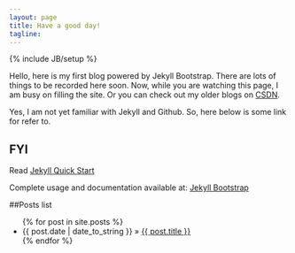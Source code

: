 ```yaml
---
layout: page
title: Have a good day!
tagline: 
---
```

{% include JB/setup %}

Hello, here is my first blog powered by Jekyll Bootstrap.
There are lots of things to be recorded here soon.
Now, while you are watching this page, I am busy on filling the site.
Or you can check out my older blogs on [CSDN](http://my.csdn.net/jackyyen).

Yes, I am not yet familiar with Jekyll and Github. So, here below is some link for refer to.

## FYI

Read [Jekyll Quick Start](http://jekyllbootstrap.com/usage/jekyll-quick-start.html)

Complete usage and documentation available at: [Jekyll Bootstrap](http://jekyllbootstrap.com)

##Posts list

<ul class="posts">
  {% for post in site.posts %}
    <li><span>{{ post.date | date_to_string }}</span> &raquo; <a href="{{ BASE_PATH }}{{ post.url }}">{{ post.title }}</a></li>
  {% endfor %}
</ul>


